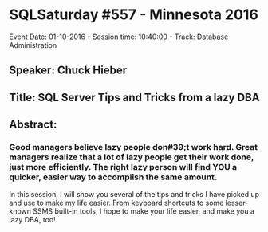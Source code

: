 # SQLSaturday #557 - Minnesota 2016
Event Date: 01-10-2016 - Session time: 10:40:00 - Track: Database Administration
## Speaker: Chuck Hieber
## Title: SQL Server Tips and Tricks from a lazy DBA
## Abstract:
### Good managers believe lazy people don#39;t work hard.  Great managers realize that a lot of lazy people get their work done, just more efficiently.  The right lazy person will find YOU a quicker, easier way to accomplish the same amount.
In this session, I will show you several of the tips and tricks I have picked up and use to make my life easier.  From keyboard shortcuts to some lesser-known SSMS built-in tools, I hope to make your life easier, and make you a lazy DBA, too!
